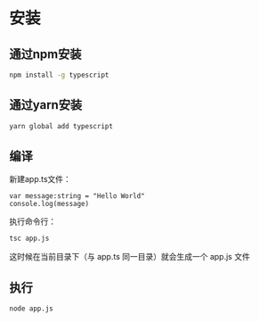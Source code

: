 # 安装

## 通过npm安装

```sh
npm install -g typescript
```

## 通过yarn安装

```sh
yarn global add typescript
```

## 编译

新建app.ts文件：

```text
var message:string = "Hello World" 
console.log(message)
```

执行命令行：

```sh
tsc app.js
```

这时候在当前目录下（与 app.ts 同一目录）就会生成一个 app.js 文件

## 执行

```sh
node app.js
```
